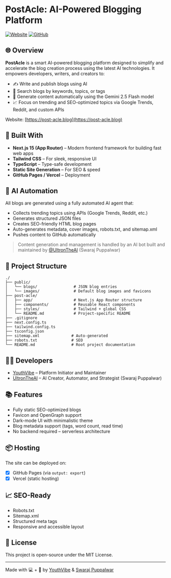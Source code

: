 # PostAcle: AI-Powered Blogging Platform

[![Website](https://img.shields.io/badge/Live%20Site-post--acle.blog-purple?style=flat-square&logo=vercel)](https://post-acle.blog)
[![GitHub](https://img.shields.io/badge/Source%20Code-GitHub-blue?style=flat-square&logo=github)](https://github.com/YouthVibe/PostAcle)

## 🌐 Overview
**PostAcle** is a smart AI-powered blogging platform designed to simplify and accelerate the blog creation process using the latest AI technologies. It empowers developers, writers, and creators to:

- ✍️ Write and publish blogs using AI
- 🔎 Search blogs by keywords, topics, or tags
- 🧠 Generate content automatically using the Gemini 2.5 Flash model
- 📈 Focus on trending and SEO-optimized topics via Google Trends, Reddit, and custom APIs

Website: [https://post-acle.blog](https://post-acle.blog)

## 🚀 Built With
- **Next.js 15 (App Router)** – Modern frontend framework for building fast web apps
- **Tailwind CSS** – For sleek, responsive UI
- **TypeScript** – Type-safe development
- **Static Site Generation** – For SEO & speed
- **GitHub Pages / Vercel** – Deployment

## 🤖 AI Automation
All blogs are generated using a fully automated AI agent that:
- Collects trending topics using APIs (Google Trends, Reddit, etc.)
- Generates structured JSON files
- Creates SEO-friendly HTML blog pages
- Auto-generates metadata, cover images, robots.txt, and sitemap.xml
- Pushes content to GitHub automatically

> Content generation and management is handled by an AI bot built and maintained by [@UltronTheAI](https://github.com/UltronTheAI) (Swaraj Puppalwar)

## 🧱 Project Structure
```
./
├── public/
│   └── blogs/                # JSON blog entries
│   └── images/               # Default blog images and favicons
├── post-acle/
│   ├── app/                  # Next.js App Router structure
│   ├── components/           # Reusable React components
│   ├── styles/               # Tailwind + global CSS
│   └── README.md             # Project-specific README
├── .gitignore
├── next.config.ts
├── tailwind.config.ts
├── tsconfig.json
├── sitemap.xml              # Auto-generated
├── robots.txt               # SEO
└── README.md                # Root project documentation
```

## 👨‍💻 Developers
- [YouthVibe](https://github.com/YouthVibe) – Platform Initiator and Maintainer
- [UltronTheAI](https://github.com/UltronTheAI) – AI Creator, Automator, and Strategist (Swaraj Puppalwar)

## 📚 Features
- Fully static SEO-optimized blogs
- Favicon and OpenGraph support
- Dark-mode UI with minimalistic theme
- Blog metadata support (tags, word count, read time)
- No backend required – serverless architecture

## 📦 Hosting
The site can be deployed on:
- [x] GitHub Pages (via `output: export`)
- [x] Vercel (static hosting)

## 📈 SEO-Ready
- Robots.txt
- Sitemap.xml
- Structured meta tags
- Responsive and accessible layout

## 📜 License
This project is open-source under the MIT License.

---

Made with 💻 + 🤖 by [YouthVibe](https://github.com/YouthVibe) & [Swaraj Puppalwar](https://github.com/UltronTheAI)
